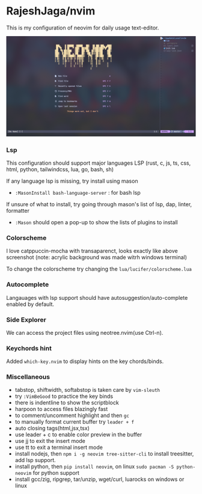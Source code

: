 # RajeshJaga/nvim

This is my configuration of neovim for daily usage text-editor.

![ss-home](./asset/SS-Home.png)

### Lsp

This configuration should support major languages LSP (rust, c, js, ts, css, html, python, tailwindcss, lua, go, bash, sh)

If any language lsp is missing, try install using mason
- `:MasonInstall bash-language-server` : for bash lsp

If unsure of what to install, try going through mason's list of lsp, dap, linter, formatter
- `:Mason` should open a pop-up to show the lists of plugins to install

### Colorscheme

I love catppuccin-mocha with transaparenct, looks exactly like above screenshot (note: acrylic background was made witrh windows terminal)

To change the colorscheme try changing the `lua/lucifer/colorscheme.lua`

### Autocomplete

Langauages with lsp support should have autosuggestion/auto-complete enabled by default.

### Side Explorer

We can access the project files using neotree.nvim(use Ctrl-n).

### Keychords hint

Added `which-key.nvim` to display hints on the key chords/binds.

### Miscellaneous

- tabstop, shiftwidth, softabstop is taken care by `vim-sleuth`
- try `:VimBeGood` to practice the key binds
- there is indentline to show the scriptblock
- harpoon to access files blazingly fast
- to comment/uncomment  highlight and then `gc`
- to manually format current buffer try `leader + f`
- auto closing tags(html,jsx,tsx)
- use leader + c to enable color preview in the buffer
- use jj to exit the insert mode
- use tt to exit a terminal insert mode
- install nodejs, then `npm i -g neovim tree-sitter-cli` to install treesitter, add lsp support.
- install python, then `pip install neovim`, on linux `sudo pacman -S python-neovim` for python support
- install gcc/zig, ripgrep, tar/unzip, wget/curl, luarocks on windows or linux
